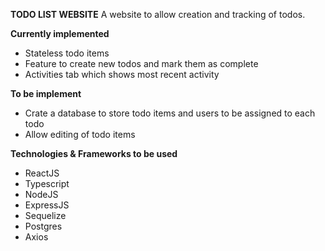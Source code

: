 **TODO LIST WEBSITE**
A website to allow creation and tracking of todos.

**Currently implemented**

- Stateless todo items
- Feature to create new todos and mark them as complete
- Activities tab which shows most recent activity

**To be implement**

- Crate a database to store todo items and users to be assigned to each todo
- Allow editing of todo items

**Technologies & Frameworks to be used**

- ReactJS
- Typescript
- NodeJS
- ExpressJS
- Sequelize
- Postgres
- Axios
